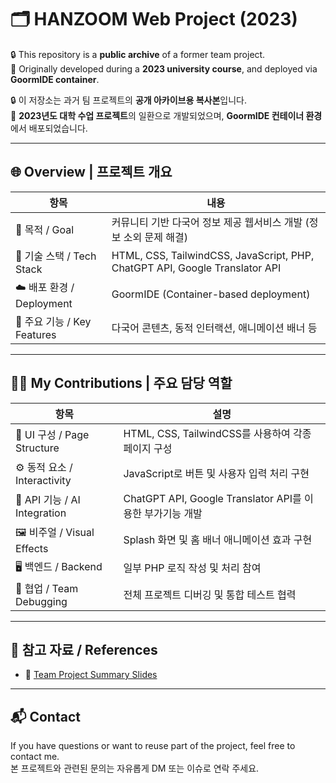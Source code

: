 # 🗂️ HANZOOM Web Project (2023)

🔒 This repository is a **public archive** of a former team project.  
📌 Originally developed during a **2023 university course**, and deployed via **GoormIDE container**.

🔒 이 저장소는 과거 팀 프로젝트의 **공개 아카이브용 복사본**입니다.  
📌 **2023년도 대학 수업 프로젝트**의 일환으로 개발되었으며, **GoormIDE 컨테이너 환경**에서 배포되었습니다.

---

## 🌐 Overview | 프로젝트 개요

| 항목 | 내용 |
|------|------|
| 📌 목적 / Goal | 커뮤니티 기반 다국어 정보 제공 웹서비스 개발 (정보 소외 문제 해결) |
| 🔧 기술 스택 / Tech Stack | HTML, CSS, TailwindCSS, JavaScript, PHP, ChatGPT API, Google Translator API |
| ☁️ 배포 환경 / Deployment | GoormIDE (Container-based deployment) |
| 🔗 주요 기능 / Key Features | 다국어 콘텐츠, 동적 인터랙션, 애니메이션 배너 등 |

---

## 🧑‍💻 My Contributions | 주요 담당 역할

| 항목 | 설명 |
|------|------|
| 🎨 UI 구성 / Page Structure | HTML, CSS, TailwindCSS를 사용하여 각종 페이지 구성 |
| ⚙️ 동적 요소 / Interactivity | JavaScript로 버튼 및 사용자 입력 처리 구현 |
| 🤖 API 기능 / AI Integration | ChatGPT API, Google Translator API를 이용한 부가기능 개발 |
| 🖼️ 비주얼 / Visual Effects | Splash 화면 및 홈 배너 애니메이션 효과 구현 |
| 🖥️ 백엔드 / Backend | 일부 PHP 로직 작성 및 처리 참여 |
| 🧪 협업 / Team Debugging | 전체 프로젝트 디버깅 및 통합 테스트 협력 |

---

## 📎 참고 자료 / References

- 🔗 [Team Project Summary Slides](/docs/team6_project_summary.pdf)


---

## 📬 Contact

If you have questions or want to reuse part of the project, feel free to contact me.  
본 프로젝트와 관련된 문의는 자유롭게 DM 또는 이슈로 연락 주세요.

